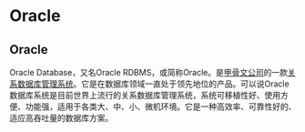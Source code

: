 # Oracle

## Oracle

Oracle Database，又名Oracle RDBMS，或简称Oracle。是[甲骨文公司](https://baike.baidu.com/item/甲骨文公司/430115)的一款[关系数据库管理系统](https://baike.baidu.com/item/关系数据库管理系统/11032386)。它是在数据库领域一直处于领先地位的产品。可以说Oracle数据库系统是目前世界上流行的关系数据库管理系统，系统可移植性好、使用方便、功能强，适用于各类大、中、小、微机环境。它是一种高效率、可靠性好的、适应高吞吐量的数据库方案。